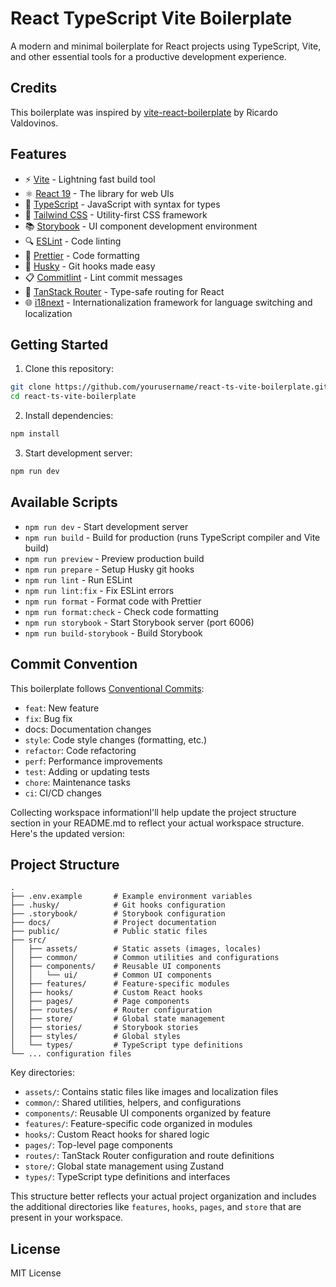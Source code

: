 # React TypeScript Vite Boilerplate

A modern and minimal boilerplate for React projects using TypeScript, Vite, and other essential tools for a productive development experience.

## Credits

This boilerplate was inspired by [vite-react-boilerplate](https://github.com/RicardoValdovinos/vite-react-boilerplate) by Ricardo Valdovinos.

## Features

- ⚡️ [Vite](https://vitejs.dev/) - Lightning fast build tool
- ⚛️ [React 19](https://react.dev/) - The library for web UIs
- 📝 [TypeScript](https://www.typescriptlang.org/) - JavaScript with syntax for types
- 🎨 [Tailwind CSS](https://tailwindcss.com/) - Utility-first CSS framework
- 📚 [Storybook](https://storybook.js.org/) - UI component development environment
- 🔍 [ESLint](https://eslint.org/) - Code linting
- 💅 [Prettier](https://prettier.io/) - Code formatting
- 🐶 [Husky](https://typicode.github.io/husky/) - Git hooks made easy
- 📋 [Commitlint](https://commitlint.js.org/) - Lint commit messages
- 🧭 [TanStack Router](https://tanstack.com/router) - Type-safe routing for React
- 🌐 [i18next](https://www.i18next.com/) - Internationalization framework for language switching and localization

## Getting Started

1. Clone this repository:

```bash
git clone https://github.com/yourusername/react-ts-vite-boilerplate.git
cd react-ts-vite-boilerplate
```

2. Install dependencies:

```bash
npm install
```

3. Start development server:

```bash
npm run dev
```

## Available Scripts

- `npm run dev` - Start development server
- `npm run build` - Build for production (runs TypeScript compiler and Vite build)
- `npm run preview` - Preview production build
- `npm run prepare` - Setup Husky git hooks
- `npm run lint` - Run ESLint
- `npm run lint:fix` - Fix ESLint errors
- `npm run format` - Format code with Prettier
- `npm run format:check` - Check code formatting
- `npm run storybook` - Start Storybook server (port 6006)
- `npm run build-storybook` - Build Storybook

## Commit Convention

This boilerplate follows [Conventional Commits](https://www.conventionalcommits.org/):

- `feat`: New feature
- `fix`: Bug fix
- docs: Documentation changes
- `style`: Code style changes (formatting, etc.)
- `refactor`: Code refactoring
- `perf`: Performance improvements
- `test`: Adding or updating tests
- `chore`: Maintenance tasks
- `ci`: CI/CD changes

Collecting workspace informationI'll help update the project structure section in your README.md to reflect your actual workspace structure. Here's the updated version:

## Project Structure

```
.
├── .env.example       # Example environment variables
├── .husky/            # Git hooks configuration
├── .storybook/        # Storybook configuration
├── docs/              # Project documentation
├── public/            # Public static files
├── src/
│   ├── assets/        # Static assets (images, locales)
│   ├── common/        # Common utilities and configurations
│   ├── components/    # Reusable UI components
│   │   └── ui/        # Common UI components
│   ├── features/      # Feature-specific modules
│   ├── hooks/         # Custom React hooks
│   ├── pages/         # Page components
│   ├── routes/        # Router configuration
│   ├── store/         # Global state management
│   ├── stories/       # Storybook stories
│   ├── styles/        # Global styles
│   └── types/         # TypeScript type definitions
└── ... configuration files
```

Key directories:

- `assets/`: Contains static files like images and localization files
- `common/`: Shared utilities, helpers, and configurations
- `components/`: Reusable UI components organized by feature
- `features/`: Feature-specific code organized in modules
- `hooks/`: Custom React hooks for shared logic
- `pages/`: Top-level page components
- `routes/`: TanStack Router configuration and route definitions
- `store/`: Global state management using Zustand
- `types/`: TypeScript type definitions and interfaces

This structure better reflects your actual project organization and includes the additional directories like `features`, `hooks`, `pages`, and `store` that are present in your workspace.

## License

MIT License
